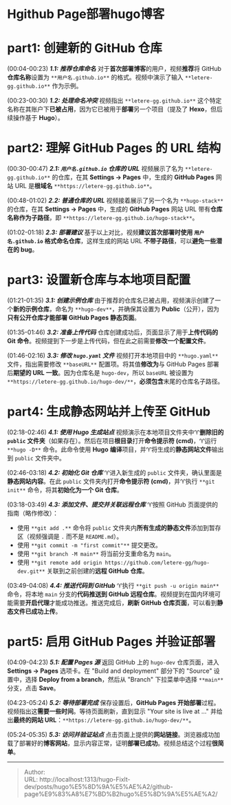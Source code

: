 # Hgithub Page部署hugo博客


# part1: 创建新的 GitHub 仓库

(00:04-00:23) ***1.1: 推荐仓库命名***
对于**首次部署博客**的用户，视频**推荐**将 GitHub **仓库名称**设置为 `**用户名.github.io**` 的格式。视频中演示了输入 `**letere-gg.github.io**` 作为示例。

(00:23-00:30) ***1.2: 处理命名冲突***
视频指出 `**letere-gg.github.io**` 这个特定名称在其账户下**已被占用**，因为它已被用于**部署**另一个项目（提及了 **Hexo**，但后续操作基于 **Hugo**）。

# part2: 理解 GitHub Pages 的 URL 结构

(00:30-00:47) ***2.1: `用户名.github.io` 仓库的 URL***
视频展示了名为 `**letere-gg.github.io**` 的仓库，在其 **Settings -> Pages** 中，生成的 **GitHub Pages** 网站 URL 是**根域名** `**https://letere-gg.github.io**`。

(00:48-01:02) ***2.2: 普通仓库的 URL***
视频接着展示了另一个名为 `**hugo-stack**` 的仓库，在其 **Settings -> Pages** 中，生成的 **GitHub Pages** 网站 URL 带有**仓库名称作为子路径**，即 `**https://letere-gg.github.io/hugo-stack**`。

(01:02-01:18) ***2.3: 部署建议***
基于以上对比，视频**建议首次部署时使用 `用户名.github.io` 格式命名仓库**，这样生成的网站 URL **不带子路径**，可以**避免一些潜在的 bug**。

# part3: 设置新仓库与本地项目配置

(01:21-01:35) ***3.1: 创建示例仓库***
由于推荐的仓库名已被占用，视频演示创建了一个**新的示例仓库**，命名为 `**hugo-dev**`，并确保其设置为 **Public**（公开），因为**只有公开仓库才能部署 GitHub Pages 静态页面**。

(01:35-01:46) ***3.2: 准备上传代码***
仓库创建成功后，页面显示了用于**上传代码的 Git 命令**。视频提到下一步是上传代码，但在此之前需要**修改一个配置文件**。

(01:46-02:16) ***3.3: 修改 `hugo.yaml` 文件***
视频打开本地项目中的 `**hugo.yaml**` 文件，指出需要修改 `**baseURL**` 配置项。将其值**修改为**与 GitHub Pages 部署后**期望的 URL 一致**。因为仓库名是 `hugo-dev`，所以 `baseURL` 被设置为 `**https://letere-gg.github.io/hugo-dev/**`，**必须包含**末尾的仓库名子路径。

# part4: 生成静态网站并上传至 GitHub

(02:18-02:46) ***4.1: 使用 Hugo 生成站点***
视频演示在本地项目文件夹中♈**删除旧的 `public` 文件夹**（如果存在）。然后在项目**根目录**打开**命令提示符 (cmd)**，♈运行 `**hugo -D**` 命令。此命令使用 **Hugo** **编译**项目，并♈将生成的**静态网站文件**输出到 `public` 文件夹中。

(02:46-03:18) ***4.2: 初始化 Git 仓库***
♈进入新生成的 `public` 文件夹，确认里面是**静态网站内容**。在此 `public` 文件夹内打开**命令提示符 (cmd)**，并♈执行 `**git init**` 命令，将其**初始化为一个 Git 仓库**。

(03:18-03:49) ***4.3: 添加文件、提交并关联远程仓库***
♈按照 GitHub 页面提供的指南（略作修改）：
*   使用 `**git add .**` 命令将 `public` 文件夹内**所有生成的静态文件**添加到暂存区（视频强调是 `.` 而不是 `README.md`）。
*   使用 `**git commit -m "first commit"**` 提交更改。
*   使用 `**git branch -M main**` 将当前分支重命名为 `main`。
*   使用 `**git remote add origin https://github.com/letere-gg/hugo-dev.git**` 关联到之前创建的**远程 GitHub 仓库**。

(03:49-04:08) ***4.4: 推送代码到 GitHub***
♈执行 `**git push -u origin main**` 命令，将本地 `main` 分支的**代码推送到 GitHub 远程仓库**。视频提到在国内环境可能需要**开启代理**才能成功推送。推送完成后，**刷新 GitHub 仓库页面**，可以看到**静态文件已成功上传**。

# part5: 启用 GitHub Pages 并验证部署

(04:09-04:23) ***5.1: 配置 Pages 源***
返回 GitHub 上的 `hugo-dev` 仓库页面，进入 **Settings -> Pages** 选项卡。在 "Build and deployment" 部分下的 "Source" 设置中，选择 **Deploy from a branch**，然后从 "Branch" 下拉菜单中选择 `**main**` 分支，点击 **Save**。

(04:23-05:24) ***5.2: 等待部署完成***
保存设置后，**GitHub Pages 开始部署**过程。视频指出这**需要一些时间**。等待页面刷新，直到显示 "Your site is live at ..." 并给出**最终的网站 URL**：`**https://letere-gg.github.io/hugo-dev/**`。

(05:24-05:35) ***5.3: 访问并验证站点***
点击页面上提供的**网站链接**。浏览器成功加载了部署好的**博客网站**，显示内容正常，证明**部署已成功**。视频总结这个过程**很简单**。

---

> Author:   
> URL: http://localhost:1313/hugo-Fixlt-dev/posts/hugo%E5%8D%9A%E5%AE%A2/github-page%E9%83%A8%E7%BD%B2hugo%E5%8D%9A%E5%AE%A2/  

